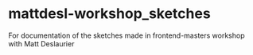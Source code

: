 # mattdesl-workshop_sketches

For documentation of the sketches made in frontend-masters workshop with Matt Deslaurier
